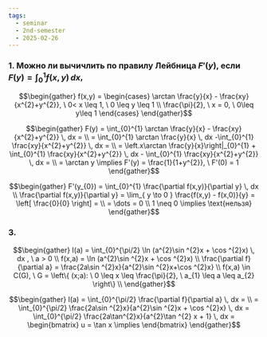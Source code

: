 ```yaml
---
tags:
  - seminar
  - 2nd-semester
  - 2025-02-26
---
```


### 1. Можно ли вычичлить по правилу Лейбница $F'(y)$, если $F(y) = \int_{0}^{1} f(x,y) \, dx$,

$$\begin{gather}
f(x,y) = \begin{cases}
\arctan \frac{y}{x} - \frac{xy}{x^{2}+y^{2}}, \ 0< x \leq 1, \ 0 \leq y \leq 1 \\
\frac{\pi}{2}, \ x = 0, \ 0\leq y\leq 1
\end{cases}
\end{gather}$$

$$\begin{gather}
F(y) = \int_{0}^{1} \arctan \frac{y}{x} - \frac{xy}{x^{2}+y^{2}} \, dx = \\
= \int_{0}^{1} \arctan \frac{y}{x} \, dx -\int_{0}^{1} \frac{xy}{x^{2}+y^{2}} \, dx = \\
= \left.x\arctan \frac{y}{x}\right|_{0}^{1} + \int_{0}^{1} \frac{xy}{x^{2}+y^{2}} \, dx - \int_{0}^{1} \frac{xy}{x^{2}+y^{2}} \, dx = \\
= \arctan y \implies F'(y) = \frac{1}{1+y^{2}}, \ F'(0) = 1
\end{gather}$$

$$\begin{gather}
F'(y_{0}) = \int_{0}^{1} \frac{\partial f(x,y)}{\partial y} \, dx \\
\frac{\partial f(x,y)}{\partial y} = \lim_{ y \to 0 } \frac{f(x,y) - f(x,0)}{y} = \left[ \frac{0}{0} \right] = \\
= \dots = 0 \\
1 \neq 0 \implies \text{нельзя}
\end{gather}$$

### 3. 

$$\begin{gather}
I(a) = \int_{0}^{\pi/2} \ln (a^{2}\sin ^{2}x + \cos ^{2}x) \, dx , \ a > 0 \\
f(x,a) = \ln (a^{2}\sin ^{2}x + \cos ^{2}x) \\
\frac{\partial f}{\partial a} = \frac{2a\sin ^{2}x}{a^{2}\sin ^{2}x+\cos ^{2}x} \\
f(x,a) \in C(G), \ G = \left\{  (x;a): \ 0 \leq x \leq \frac{\pi}{2}, \ a_{1} \leq a \leq a_{2} \right\} \\
\end{gather}$$

$$\begin{gather}
I(a) = \int_{0}^{\pi/2} \frac{\partial f}{\partial a} \, dx = \\
= \int_{0}^{\pi/2} \frac{2a\sin ^{2}x}{a^{2}\sin ^{2}x + \cos ^{2}x} \, dx = \int_{0}^{\pi/2} \frac{2a\tan^{2}x}{a^{2}\tan ^{2} x + 1} \, dx = \begin{bmatrix}
u = \tan x \implies 
\end{bmatrix}
\end{gather}$$